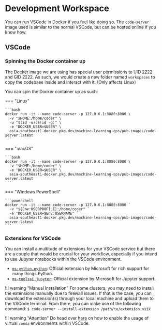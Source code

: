 # Development Workspace

You can run VSCode in Docker if you feel like doing so. The 
`code-server` image used is similar to the normal VSCode, but can be
hosted online if you know how.

## VSCode

### Spinning the Docker container up

The Docker image we are using has special user permissions to UID 2222
and GID 2222. As such, we would create a new folder named `workspaces`
to copy the codebase inside and interact with it.
(Only affects Linux)

You can spin the Docker container up as such:

=== "Linux"

    ```bash
    docker run -it --name code-server -p 127.0.0.1:8080:8080 \
      -v "$HOME:/home/coder" \
      -u "$(id -u):$(id -g)" \
      -e "DOCKER_USER=$USER" \
      asia-southeast1-docker.pkg.dev/machine-learning-ops/pub-images/code-server:latest
    ```

=== "macOS"

    ```bash
    docker run -it --name code-server -p 127.0.0.1:8080:8080 \
      -v "$HOME:/home/coder" \
      -e "DOCKER_USER=$USER" \
      asia-southeast1-docker.pkg.dev/machine-learning-ops/pub-images/code-server:latest
    ```

=== "Windows PowerShell"

    ```powershell
    docker run -it --name code-server -p 127.0.0.1:8080:8080 `
      -v "${Env:USERPROFILE}:/home/coder" `
      -e "DOCKER_USER=$Env:USERNAME" `
      asia-southeast1-docker.pkg.dev/machine-learning-ops/pub-images/code-server:latest
    ```

### Extensions for VSCode

You can install a multitude of extensions for your VSCode service but
there are a couple that would be crucial for your workflow, especially
if you intend to use Jupyter notebooks within the VSCode environment.

- [`ms-python.python`][vsx-python]: Official extension by Microsoft for
  rich support for many things Python.
- [`ms-toolsai.jupyter`][vsx-jy]: Official extension by Microsoft 
  for Jupyter support.

!!! warning "Manual Installation"
    For some clusters, you may need to install the extensions manually
    due to firewall issues. If that is the case, you can download the
    extension(s) through your local machine and upload them to the 
    VSCode terminal. From there, you can make use of the following 
    command:
    ```
    $ code-server --install-extension /path/to/extension.vsix
    ```

!!! warning "Attention"
    Do head over [here][jy-vscode] on how to enable the usage of 
    virtual `conda` environments within VSCode.

[vsx-python]: https://marketplace.visualstudio.com/items?itemName=ms-python.python
[vsx-jy]: https://marketplace.visualstudio.com/items?itemName=ms-toolsai.jupyter
[jy-vscode]: ./04b-virtual-env.md#jupyter-kernel-for-vscode
